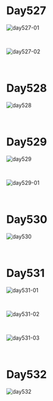 # Day527

![day527-01](assets/day527-01.png)

&nbsp;

![day527-02](assets/day527-02.png)

&nbsp;

# Day528

![day528](assets/day528.png)

&nbsp;

# Day529

![day529](assets/day529.png)

&nbsp;

![day529-01](assets/day529-01.png)

&nbsp;

# Day530

![day530](assets/day530.png)

&nbsp;

# Day531

![day531-01](assets/day531-01.png)

&nbsp;

![day531-02](assets/day531-02.png)

&nbsp;

![day531-03](assets/day531-03.png)

&nbsp;

# Day532

![day532](assets/day532.png)











